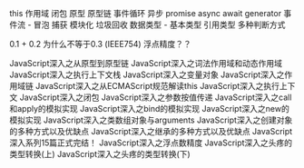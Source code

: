 this
作用域
闭包
原型 原型链
事件循环
异步 promise async await generator
事件流 - 冒泡 捕获
模块化
垃圾回收
数据类型 - 基本类型 引用类型 多种判断方式

0.1 + 0.2 为什么不等于0.3 (IEEE754)
浮点精度？？

JavaScript深入之从原型到原型链
JavaScript深入之词法作用域和动态作用域
JavaScript深入之执行上下文栈
JavaScript深入之变量对象
JavaScript深入之作用域链
JavaScript深入之从ECMAScript规范解读this
JavaScript深入之执行上下文
JavaScript深入之闭包
JavaScript深入之参数按值传递
JavaScript深入之call和apply的模拟实现
JavaScript深入之bind的模拟实现
JavaScript深入之new的模拟实现
JavaScript深入之类数组对象与arguments
JavaScript深入之创建对象的多种方式以及优缺点
JavaScript深入之继承的多种方式以及优缺点
JavaScript深入系列15篇正式完结！
JavaScript深入之浮点数精度
JavaScript深入之头疼的类型转换(上)
JavaScript深入之头疼的类型转换(下)

